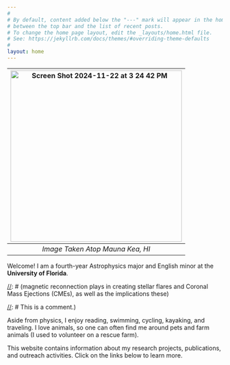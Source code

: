 ```yaml
---
#
# By default, content added below the "---" mark will appear in the home page
# between the top bar and the list of recent posts.
# To change the home page layout, edit the _layouts/home.html file.
# See: https://jekyllrb.com/docs/themes/#overriding-theme-defaults
#
layout: home 
--- 
```


|<img align = "center" width="400" alt="Screen Shot 2024-11-22 at 3 24 42 PM" src="https://github.com/user-attachments/assets/06f8142a-5a9d-446d-9335-8964e0f0e01d">| 
|:--:| 
| *Image Taken Atop Mauna Kea, HI* |

 

Welcome! I am a fourth-year Astrophysics major and English minor at the **University of Florida**. 




[//]: # (I am interested both in plasma and flare physics, and mathematical/gravitational physics. I especially enjoy researching the role) 

[//]: # (magnetic reconnection plays in creating stellar flares and Coronal Mass Ejections (CMEs), as well as the implications these)  

[//]: # (events have on exoplanet habitability. My interest in gravitational physics lies primarily in understanding string theory)

[//]: # (through a mathematical lens.)  

[//]: # This is a comment.)

[//]: # (This is a comment on a new line.)


Aside from physics, I enjoy reading, swimming, cycling, kayaking, and traveling. I love animals, so one can often find me around pets and farm animals (I used to volunteer on a rescue farm).

This website contains information about my research projects, publications, and outreach activities. Click on the links below to learn more.
